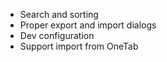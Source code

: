 * Search and sorting
* Proper export and import dialogs
* Dev configuration
* Support import from OneTab
